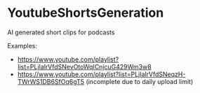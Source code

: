 # YoutubeShortsGeneration
AI generated short clips for podcasts

Examples:
- https://www.youtube.com/playlist?list=PLjIalrVfdSNevOtoWqICnjcuG429Wm3w8
- https://www.youtube.com/playlist?list=PLjIalrVfdSNeqzH-TWrWS1DB6SfOq6gT5 (incomplete due to daily upload limit)

